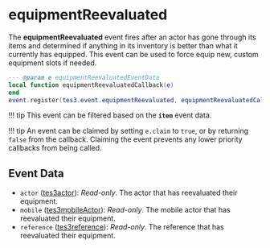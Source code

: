 # equipmentReevaluated

The **equipmentReevaluated** event fires after an actor has gone through its items and determined if anything in its inventory is better than what it currently has equipped. This event can be used to force equip new, custom equipment slots if needed.

```lua
--- @param e equipmentReevaluatedEventData
local function equipmentReevaluatedCallback(e)
end
event.register(tes3.event.equipmentReevaluated, equipmentReevaluatedCallback)
```

!!! tip
	This event can be filtered based on the **`item`** event data.

!!! tip
	An event can be claimed by setting `e.claim` to `true`, or by returning `false` from the callback. Claiming the event prevents any lower priority callbacks from being called.

## Event Data

* `actor` ([tes3actor](../../types/tes3actor)): *Read-only*. The actor that has reevaluated their equipment.
* `mobile` ([tes3mobileActor](../../types/tes3mobileActor)): *Read-only*. The mobile actor that has reevaluated their equipment.
* `reference` ([tes3reference](../../types/tes3reference)): *Read-only*. The reference that has reevaluated their equipment.

